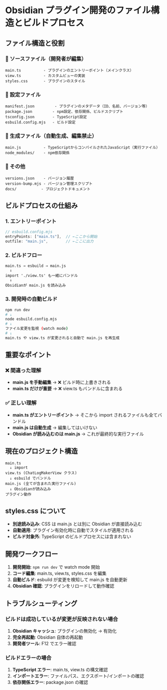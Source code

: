 # Obsidian プラグイン開発のファイル構造とビルドプロセス

## ファイル構造と役割

### 📁 ソースファイル（開発者が編集）

```
main.ts          - プラグインのエントリーポイント（メインクラス）
view.ts          - カスタムビューの実装
styles.css       - プラグインのスタイル
```

### 📁 設定ファイル

```
manifest.json         - プラグインのメタデータ（ID、名前、バージョン等）
package.json         - npm設定、依存関係、ビルドスクリプト
tsconfig.json        - TypeScript設定
esbuild.config.mjs   - ビルド設定
```

### 📁 生成ファイル（自動生成、編集禁止）

```
main.js          - TypeScriptからコンパイルされたJavaScript（実行ファイル）
node_modules/    - npm依存関係
```

### 📁 その他

```
versions.json    - バージョン履歴
version-bump.mjs - バージョン管理スクリプト
docs/           - プロジェクトドキュメント
```

## ビルドプロセスの仕組み

### 1. エントリーポイント

```javascript
// esbuild.config.mjs
entryPoints: ["main.ts"],  // ←ここから開始
outfile: "main.js",        // ←ここに出力
```

### 2. ビルドフロー

```
main.ts → esbuild → main.js
  ↓
import './view.ts' も一緒にバンドル
  ↓
Obsidianが main.js を読み込み
```

### 3. 開発時の自動ビルド

```bash
npm run dev
# ↓
node esbuild.config.mjs
# ↓
ファイル変更を監視 (watch mode)
# ↓
main.ts や view.ts が変更されると自動で main.js を再生成
```

## 重要なポイント

### ❌ 間違った理解

- **main.js を手動編集** → ❌ ビルド時に上書きされる
- **main.ts だけが重要** → ❌ view.ts もバンドルに含まれる

### ✅ 正しい理解

- **main.ts がエントリーポイント** → そこから import されるファイルも全てバンドル
- **main.js は自動生成** → 編集してはいけない
- **Obsidian が読み込むのは main.js** → これが最終的な実行ファイル

## 現在のプロジェクト構造

```
main.ts
  ↓ import
view.ts (ChatLogMakerView クラス)
  ↓ esbuild でバンドル
main.js (全てが含まれた実行ファイル)
  ↓ Obsidianが読み込み
プラグイン動作
```

## styles.css について

- **別途読み込み**: CSS は main.js とは別に Obsidian が直接読み込む
- **自動適用**: プラグイン有効化時に自動でスタイルが適用される
- **ビルド対象外**: TypeScript のビルドプロセスには含まれない

## 開発ワークフロー

1. **開発開始**: `npm run dev` で watch mode 開始
2. **コード編集**: main.ts, view.ts, styles.css を編集
3. **自動ビルド**: esbuild が変更を検知して main.js を自動更新
4. **Obsidian 確認**: プラグインをリロードして動作確認

## トラブルシューティング

### ビルドは成功しているが変更が反映されない場合

1. **Obsidian キャッシュ**: プラグインの無効化 → 有効化
2. **完全再起動**: Obsidian 自体の再起動
3. **開発者ツール**: F12 でエラー確認

### ビルドエラーの場合

1. **TypeScript エラー**: main.ts, view.ts の構文確認
2. **インポートエラー**: ファイルパス、エクスポート/インポートの確認
3. **依存関係エラー**: package.json の確認
